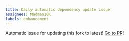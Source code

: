 ```yaml
---
title: Daily automatic dependency update issue!
assignees: Madman10K
labels: enhancement
---
```

Automatic issue for updating this fork to latest! [Go to PR](https://github.com/MadLadSquad/ImGuizmo/compare/master...cedricguillemet:ImGuizmo:master)!
